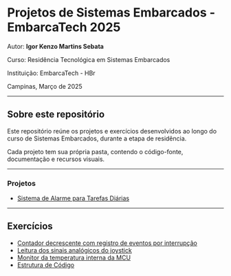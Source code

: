 # Projetos de Sistemas Embarcados - EmbarcaTech 2025

Autor: **Igor Kenzo Martins Sebata**

Curso: Residência Tecnológica em Sistemas Embarcados

Instituição: EmbarcaTech - HBr

Campinas, Março de 2025

---

## Sobre este repositório

Este repositório reúne os projetos e exercícios desenvolvidos ao longo do curso de Sistemas Embarcados, durante a etapa de residência.  

Cada projeto tem sua própria pasta, contendo o código-fonte, documentação e recursos visuais.

---

### Projetos

- [Sistema de Alarme para Tarefas Diárias](./projects/alarm_clock_for_daily_tasks)

---

## Exercícios

- [Contador decrescente com registro de eventos por interrupção](./exercises/001_decreasing_counter)
- [Leitura dos sinais analógicos do joystick](./exercises/002_read_analog_joystick)
- [Monitor da temperatura interna da MCU](./exercises/003_internal_temperature_adc)
- [Estrutura de Código](./exercises/004_code_structure)
